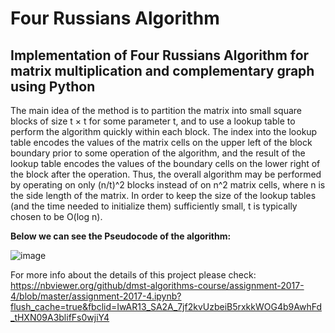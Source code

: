 # Four Russians Algorithm

## Implementation of Four Russians Algorithm for matrix multiplication  and complementary graph using Python

The main idea of the method is to partition the matrix into small square blocks of size t × t for some parameter t, and to use a lookup table to perform the algorithm quickly within each block. The index into the lookup table encodes the values of the matrix cells on the upper left of the block boundary prior to some operation of the algorithm, and the result of the lookup table encodes the values of the boundary cells on the lower right of the block after the operation. Thus, the overall algorithm may be performed by operating on only (n/t)^2 blocks instead of on n^2 matrix cells, where n is the side length of the matrix. In order to keep the size of the lookup tables (and the time needed to initialize them) sufficiently small, t is typically chosen to be O(log n).

**Below we can see the Pseudocode of the algorithm:**

![image](https://user-images.githubusercontent.com/43292736/170828760-36e56a58-fce5-4462-92ca-3c036c5b54d8.png)

For more info about the details of this project please check: https://nbviewer.org/github/dmst-algorithms-course/assignment-2017-4/blob/master/assignment-2017-4.ipynb?flush_cache=true&fbclid=IwAR13_SA2A_7jf2kvUzbeiB5rxkkWOG4b9AwhFd_tHXN09A3blifFs0wjiY4

